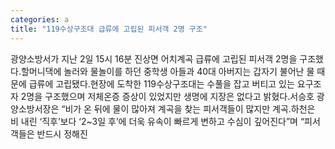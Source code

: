 ```yaml
---
categories: a
title: "119수상구조대 급류에 고립된 피서객 2명 구조"
---
```

광양소방서가 지난 2일 15시 16분 진상면 어치계곡 급류에 고립된 피서객 2명을 구조했다.할머니댁에 놀러와 물놀이를 하던 중학생 아들과 40대 아버지는 갑자기 불어난 물 때문에 급류에 고립됐다.현장에 도착한 119수상구조대는 수풀을 잡고 버티고 있는 요구조자 2명을 구조했으며 저체온증 증상이 있었지만 생명에 지장은 없다고 밝혔다.서승호 광양소방서장은 “비가 온 뒤에 물이 많아져 계곡을 찾는 피서객들이 많지만 계곡․하천은 비 내린 ‘직후’보다 ‘2~3일 후’에 더욱 유속이 빠르게 변하고 수심이 깊어진다”며 “피서객들은 반드시 정해진